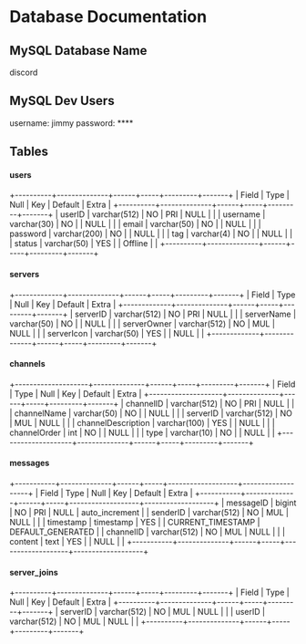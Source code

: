 # Database Documentation

## MySQL Database Name
discord

## MySQL Dev Users
username: jimmy
password: ****

## Tables

#### users
+----------+--------------+------+-----+---------+-------+
| Field    | Type         | Null | Key | Default | Extra |
+----------+--------------+------+-----+---------+-------+
| userID   | varchar(512) | NO   | PRI | NULL    |       |
| username | varchar(30)  | NO   |     | NULL    |       |
| email    | varchar(50)  | NO   |     | NULL    |       |
| password | varchar(200) | NO   |     | NULL    |       |
| tag      | varchar(4)   | NO   |     | NULL    |       |
| status   | varchar(50)  | YES  |     | Offline |       |
+----------+--------------+------+-----+---------+-------+


#### servers
+-------------+--------------+------+-----+---------+-------+
| Field       | Type         | Null | Key | Default | Extra |
+-------------+--------------+------+-----+---------+-------+
| serverID    | varchar(512) | NO   | PRI | NULL    |       |
| serverName  | varchar(50)  | NO   |     | NULL    |       |
| serverOwner | varchar(512) | NO   | MUL | NULL    |       |
| serverIcon  | varchar(50)  | YES  |     | NULL    |       |
+-------------+--------------+------+-----+---------+-------+

#### channels
+--------------------+--------------+------+-----+---------+-------+
| Field              | Type         | Null | Key | Default | Extra |
+--------------------+--------------+------+-----+---------+-------+
| channelID          | varchar(512) | NO   | PRI | NULL    |       |
| channelName        | varchar(50)  | NO   |     | NULL    |       |
| serverID           | varchar(512) | NO   | MUL | NULL    |       |
| channelDescription | varchar(100) | YES  |     | NULL    |       |
| channelOrder       | int          | NO   |     | NULL    |       |
| type               | varchar(10)  | NO   |     | NULL    |       |
+--------------------+--------------+------+-----+---------+-------+

#### messages
+-----------+--------------+------+-----+-------------------+-------------------+
| Field     | Type         | Null | Key | Default           | Extra             |
+-----------+--------------+------+-----+-------------------+-------------------+
| messageID | bigint       | NO   | PRI | NULL              | auto_increment    |
| senderID  | varchar(512) | NO   | MUL | NULL              |                   |
| timestamp | timestamp    | YES  |     | CURRENT_TIMESTAMP | DEFAULT_GENERATED |
| channelID | varchar(512) | NO   | MUL | NULL              |                   |
| content   | text         | YES  |     | NULL              |                   |
+-----------+--------------+------+-----+-------------------+-------------------+

#### server_joins
+----------+--------------+------+-----+---------+-------+
| Field    | Type         | Null | Key | Default | Extra |
+----------+--------------+------+-----+---------+-------+
| serverID | varchar(512) | NO   | MUL | NULL    |       |
| userID   | varchar(512) | NO   | MUL | NULL    |       |
+----------+--------------+------+-----+---------+-------+